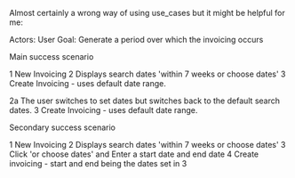 Almost certainly a wrong way of using use_cases but it might be helpful for me:

Actors: User
Goal: Generate a period over which the invoicing occurs

Main success scenario

1 New Invoicing
2 Displays search dates 'within 7 weeks or choose dates'
3 Create Invoicing - uses default date range.

2a The user switches to set dates but switches back to the default search dates.
3 Create Invoicing - uses default date range.


Secondary success scenario

1 New Invoicing
2 Displays search dates 'within 7 weeks or choose dates'
3 Click 'or choose dates' and Enter a start date and end date
4 Create invoicing - start and end being the dates set in 3